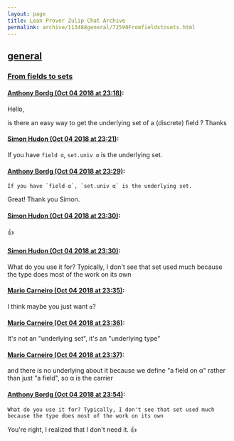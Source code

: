 ```yaml
---
layout: page
title: Lean Prover Zulip Chat Archive 
permalink: archive/113488general/72590Fromfieldstosets.html
---
```


## [general](index.html)
### [From fields to sets](72590Fromfieldstosets.html)

#### [Anthony Bordg (Oct 04 2018 at 23:18)](https://leanprover.zulipchat.com/#narrow/stream/113488-general/topic/From%20fields%20to%20sets/near/135217336):
Hello,

is there an easy way to get the underlying set of a (discrete) field ?
Thanks

#### [Simon Hudon (Oct 04 2018 at 23:21)](https://leanprover.zulipchat.com/#narrow/stream/113488-general/topic/From%20fields%20to%20sets/near/135217489):
If you have `field α`, `set.univ α` is the underlying set.

#### [Anthony Bordg (Oct 04 2018 at 23:29)](https://leanprover.zulipchat.com/#narrow/stream/113488-general/topic/From%20fields%20to%20sets/near/135217940):
```quote
If you have `field α`, `set.univ α` is the underlying set.
```
Great! Thank you Simon.

#### [Simon Hudon (Oct 04 2018 at 23:30)](https://leanprover.zulipchat.com/#narrow/stream/113488-general/topic/From%20fields%20to%20sets/near/135217959):
:+1:

#### [Simon Hudon (Oct 04 2018 at 23:30)](https://leanprover.zulipchat.com/#narrow/stream/113488-general/topic/From%20fields%20to%20sets/near/135218041):
What do you use it for? Typically, I don't see that set used much because the type does most of the work on its own

#### [Mario Carneiro (Oct 04 2018 at 23:35)](https://leanprover.zulipchat.com/#narrow/stream/113488-general/topic/From%20fields%20to%20sets/near/135218290):
I think maybe you just want `α`?

#### [Mario Carneiro (Oct 04 2018 at 23:36)](https://leanprover.zulipchat.com/#narrow/stream/113488-general/topic/From%20fields%20to%20sets/near/135218339):
It's not an "underlying set", it's an "underlying type"

#### [Mario Carneiro (Oct 04 2018 at 23:37)](https://leanprover.zulipchat.com/#narrow/stream/113488-general/topic/From%20fields%20to%20sets/near/135218382):
and there is no underlying about it because we define "a field on α" rather than just "a field", so α is the carrier

#### [Anthony Bordg (Oct 04 2018 at 23:54)](https://leanprover.zulipchat.com/#narrow/stream/113488-general/topic/From%20fields%20to%20sets/near/135219190):
```quote
What do you use it for? Typically, I don't see that set used much because the type does most of the work on its own
```
You're right, I realized that I don't need it. :+1:

